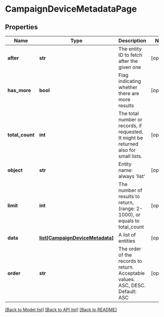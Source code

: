 # CampaignDeviceMetadataPage

## Properties
Name | Type | Description | Notes
------------ | ------------- | ------------- | -------------
**after** | **str** | The entity ID to fetch after the given one | [optional] 
**has_more** | **bool** | Flag indicating whether there are more results | [optional] 
**total_count** | **int** | The total number or records, if requested. It might be returned also for small lists. | [optional] 
**object** | **str** | Entity name: always &#39;list&#39; | [optional] 
**limit** | **int** | The number of results to return, (range: 2-1000), or equals to total_count | [optional] 
**data** | [**list[CampaignDeviceMetadata]**](CampaignDeviceMetadata.md) | A list of entities | [optional] 
**order** | **str** | The order of the records to return. Acceptable values: ASC, DESC. Default: ASC | [optional] 

[[Back to Model list]](../README.md#documentation-for-models) [[Back to API list]](../README.md#documentation-for-api-endpoints) [[Back to README]](../README.md)


